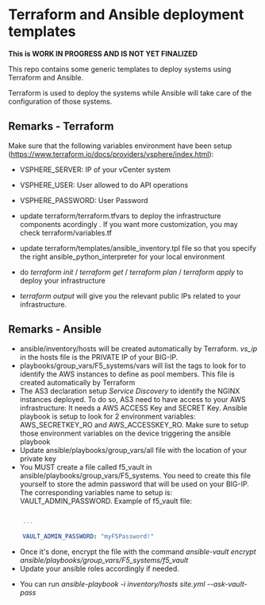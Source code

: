 Terraform and Ansible deployment templates
==========================================

**This is WORK IN PROGRESS AND IS NOT YET FINALIZED**

This repo contains some generic templates to deploy systems using Terraform and Ansible.

Terraform is used to deploy the systems while Ansible will take care of the configuration of those systems.

Remarks - Terraform
-------------------

Make sure that the following variables environment have been setup (<https://www.terraform.io/docs/providers/vsphere/index.html>):

* VSPHERE_SERVER: IP of your vCenter system
* VSPHERE_USER: User allowed to do API operations
* VSPHERE_PASSWORD: User Password

* update terraform/terraform.tfvars to deploy the infrastructure components acordingly . If you want more customization, you may check terraform/variables.tf 
* update terraform/templates/ansible_inventory.tpl file so that you specify the right ansible_python_interpreter for your local environment 
* do *terraform init* / *terraform get* / *terraform plan* / *terraform apply* to deploy your infrastructure
* *terraform output* will give you the relevant public IPs related to your infrastructure.

Remarks - Ansible
-----------------

* ansible/inventory/hosts will be created automatically by Terraform. *vs_ip* in the hosts file is the PRIVATE IP of your BIG-IP.
* playbooks/group_vars/F5_systems/vars will list the tags to look for to identify the AWS instances to define as pool members. This file is created automatically by Terraform
* The AS3 declaration setup *Service Discovery* to identify the NGINX instances deployed. To do so, AS3 need to have access to your AWS infrastructure: It needs a AWS ACCESS Key and SECRET Key. Ansible playbook is setup to look for 2 environment variables: AWS_SECRETKEY_RO and AWS_ACCESSKEY_RO. Make sure to setup those environment variables on the device triggering the ansible playbook
* Update ansible/playbooks/group_vars/all file with the location of your private key
* You MUST create a file called f5_vault in ansible/playbooks/group_vars/F5_systems. You need to create this file yourself to store the admin password that will be used on your BIG-IP. The corresponding variables name to setup is: VAULT_ADMIN_PASSWORD. Example of f5_vault file: 

```yaml

    ---

    VAULT_ADMIN_PASSWORD: "myF5Password!"


```

  + Once it's done, encrypt the file with the command *ansible-vault encrypt ansible/playbooks/group_vars/F5_systems/f5_vault*
  + Update your ansible roles accordingly if needed.
* You can run *ansible-playbook -i inventory/hosts site.yml --ask-vault-pass*